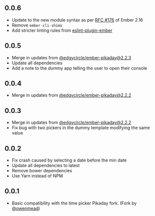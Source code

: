 ## 0.0.6
- Update to the new module syntax as per [RFC #176](https://github.com/emberjs/rfcs/blob/master/text/0176-javascript-module-api.md) of Ember 2.16
- Remove `ember-cli-shims`
- Add stricter linting rules from [eslint-plugin-ember](https://github.com/ember-cli/eslint-plugin-ember)

## 0.0.5
- Merge in updates from [@edgycircle/ember-pikaday@2.2.3](https://github.com/edgycircle/ember-pikaday/tree/acaa267ed7688c9b0cda1e462048c564480e61ef)
- Update all dependencies
- Add a note to the dummy app telling the user to open their console

## 0.0.4
- Merge in updates from [@edgycircle/ember-pikaday@2.2.2](https://github.com/edgycircle/ember-pikaday/tree/e2d7335c31b8ad48f312d8c8f283147e700a6b6b)

## 0.0.3

- Merge in updates from [@edgycircle/ember-pikaday@2.2.2](https://github.com/edgycircle/ember-pikaday)
- Fix bug with two pickers in the dummy template modifying the same value

## 0.0.2
- Fix crash caused by selecting a date before the min date
- Update all dependencies to latest
- Remove bower dependencies
- Use Yarn instead of NPM

## 0.0.1
- Basic compatibility with the time picker Pikaday fork. (Fork by [@owenmead](https://github.com/owenmead/Pikaday))
